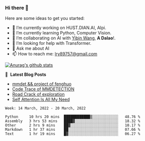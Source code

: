 ### Hi there 👋

<!--
**LRY89757/LRY89757** is a ✨ _special_ ✨ repository because its `README.md` (this file) appears on your GitHub profile.
-->
Here are some ideas to get you started:

- 🔭 I’m currently working on HUST.DIAN.AI, AIpi.
- 🌱 I’m currently learning Python, Computer Vision.
- 👯 I’m collaborating on AI with [Yibin Wang](https://github.com/flyleeee), **A Dalao**!.
- 🤔 I’m looking for help with Transformer.
- 💬 Ask me about AI
- 📫 How to reach me: lry89757@gmail.com
<!-- - 😄 Pronouns: ... -->
<!-- - ⚡ Fun fact: ... -->

[![Anurag's github stats](https://github-readme-stats.vercel.app/api?username=LRY89757)](https://github.com/anuraghazra/github-readme-stats)

📕 &nbsp;**Latest Blog Posts**
<!-- BLOG-POST-LIST:START -->
- [mmdet && project of fenghuo](https://lry89757.github.io/2021/11/09/mmdet-project-of-fenghuo/)
- [Code Trace of MMDETECTION](https://lry89757.github.io/2021/10/16/code-trace-of-mmdetection/)
- [Road Crack of exploration](https://lry89757.github.io/2021/10/04/lu-mian-lie-feng-shu-ju-ji-diao-yan/)
- [Self Attention Is All My Need](https://lry89757.github.io/2021/10/13/self-attention-is-all-my-need/)
<!-- - [God Mode in browsers: document.designMode = "on"](https://dev.to/gautamkrishnar/god-mode-in-browsers-document-designmode-on-2pmo) -->
<!-- BLOG-POST-LIST:END -->

<!--START_SECTION:waka-->
```text
Week: 14 March, 2022 - 20 March, 2022

Python     10 hrs 20 mins  ████████████▒░░░░░░░░░░░░   48.76 % 
Assembly   3 hrs 53 mins   ████▓░░░░░░░░░░░░░░░░░░░░   18.32 % 
Other      2 hrs 9 mins    ██▓░░░░░░░░░░░░░░░░░░░░░░   10.17 % 
Markdown   1 hr 37 mins    ██░░░░░░░░░░░░░░░░░░░░░░░   07.66 % 
Text       1 hr 19 mins    █▓░░░░░░░░░░░░░░░░░░░░░░░   06.27 % 
```
<!--END_SECTION:waka-->

